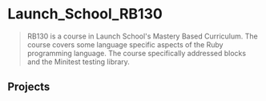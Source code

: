 # Launch_School_RB130

> RB130 is a course in Launch School's Mastery Based Curriculum. The course covers some language specific aspects of the Ruby programming language. The course specifically addressed blocks and the Minitest testing library. 

## Projects